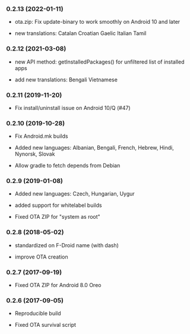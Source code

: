 <!--
SPDX-FileCopyrightText: 2017-2022 Hans-Christoph Steiner <hans@eds.org>

SPDX-License-Identifier: Apache-2.0
-->

### 0.2.13 (2022-01-11)

* ota.zip: Fix update-binary to work smoothly on Android 10 and later

* new translations: Catalan Croatian Gaelic Italian Tamil

### 0.2.12 (2021-03-08)

* new API method: getInstalledPackages() for unfiltered list of installed apps

* add new translations: Bengali Vietnamese

### 0.2.11 (2019-11-20)

* Fix install/uninstall issue on Android 10/Q (#47)

### 0.2.10 (2019-10-28)

* Fix Android.mk builds

* Added new languages: Albanian, Bengali, French, Hebrew, Hindi, Nynorsk, Slovak

* Allow gradle to fetch depends from Debian

### 0.2.9 (2019-01-08)

* Added new languages: Czech, Hungarian, Uygur

* added support for whitelabel builds

* Fixed OTA ZIP for "system as root"

### 0.2.8 (2018-05-02)

* standardized on F-Droid name (with dash)

* improve OTA creation

### 0.2.7 (2017-09-19)

* Fixed OTA ZIP for Android 8.0 Oreo

### 0.2.6 (2017-09-05)

* Reproducible build

* Fixed OTA survival script

